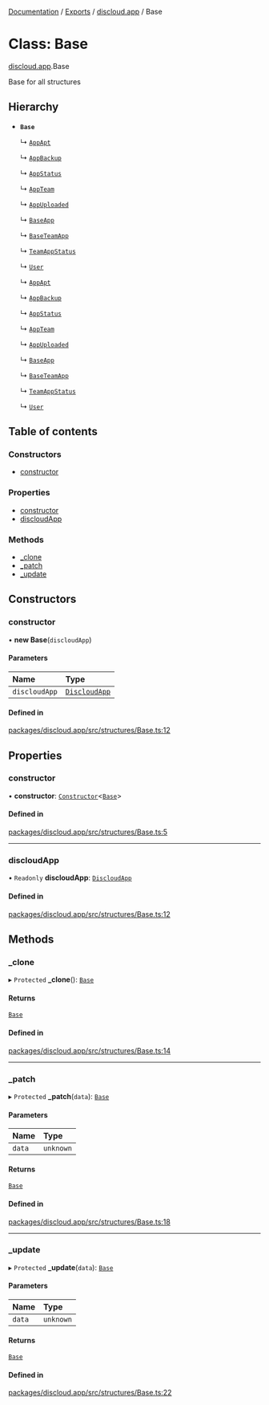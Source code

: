 [Documentation](../README.md) / [Exports](../modules.md) / [discloud.app](../modules/discloud_app.md) / Base

# Class: Base

[discloud.app](../modules/discloud_app.md).Base

Base for all structures

## Hierarchy

- **`Base`**

  ↳ [`AppApt`](discloud_app.AppApt.md)

  ↳ [`AppBackup`](discloud_app.AppBackup.md)

  ↳ [`AppStatus`](discloud_app.AppStatus.md)

  ↳ [`AppTeam`](discloud_app.AppTeam.md)

  ↳ [`AppUploaded`](discloud_app.AppUploaded.md)

  ↳ [`BaseApp`](discloud_app.BaseApp.md)

  ↳ [`BaseTeamApp`](discloud_app.BaseTeamApp.md)

  ↳ [`TeamAppStatus`](discloud_app.TeamAppStatus.md)

  ↳ [`User`](discloud_app.User.md)

  ↳ [`AppApt`](discloud_app.AppApt.md)

  ↳ [`AppBackup`](discloud_app.AppBackup.md)

  ↳ [`AppStatus`](discloud_app.AppStatus.md)

  ↳ [`AppTeam`](discloud_app.AppTeam.md)

  ↳ [`AppUploaded`](discloud_app.AppUploaded.md)

  ↳ [`BaseApp`](discloud_app.BaseApp.md)

  ↳ [`BaseTeamApp`](discloud_app.BaseTeamApp.md)

  ↳ [`TeamAppStatus`](discloud_app.TeamAppStatus.md)

  ↳ [`User`](discloud_app.User.md)

## Table of contents

### Constructors

- [constructor](discloud_app.Base.md#constructor)

### Properties

- [constructor](discloud_app.Base.md#constructor-1)
- [discloudApp](discloud_app.Base.md#discloudapp)

### Methods

- [\_clone](discloud_app.Base.md#_clone)
- [\_patch](discloud_app.Base.md#_patch)
- [\_update](discloud_app.Base.md#_update)

## Constructors

### constructor

• **new Base**(`discloudApp`)

#### Parameters

| Name | Type |
| :------ | :------ |
| `discloudApp` | [`DiscloudApp`](discloud_app.DiscloudApp.md) |

#### Defined in

[packages/discloud.app/src/structures/Base.ts:12](https://github.com/discloud/discloud.app/blob/9141dfb/packages/discloud.app/src/structures/Base.ts#L12)

## Properties

### constructor

• **constructor**: [`Constructor`](../modules/discloud_app.md#constructor)<[`Base`](discloud_app.Base.md)\>

#### Defined in

[packages/discloud.app/src/structures/Base.ts:5](https://github.com/discloud/discloud.app/blob/9141dfb/packages/discloud.app/src/structures/Base.ts#L5)

___

### discloudApp

• `Readonly` **discloudApp**: [`DiscloudApp`](discloud_app.DiscloudApp.md)

#### Defined in

[packages/discloud.app/src/structures/Base.ts:12](https://github.com/discloud/discloud.app/blob/9141dfb/packages/discloud.app/src/structures/Base.ts#L12)

## Methods

### \_clone

▸ `Protected` **_clone**(): [`Base`](discloud_app.Base.md)

#### Returns

[`Base`](discloud_app.Base.md)

#### Defined in

[packages/discloud.app/src/structures/Base.ts:14](https://github.com/discloud/discloud.app/blob/9141dfb/packages/discloud.app/src/structures/Base.ts#L14)

___

### \_patch

▸ `Protected` **_patch**(`data`): [`Base`](discloud_app.Base.md)

#### Parameters

| Name | Type |
| :------ | :------ |
| `data` | `unknown` |

#### Returns

[`Base`](discloud_app.Base.md)

#### Defined in

[packages/discloud.app/src/structures/Base.ts:18](https://github.com/discloud/discloud.app/blob/9141dfb/packages/discloud.app/src/structures/Base.ts#L18)

___

### \_update

▸ `Protected` **_update**(`data`): [`Base`](discloud_app.Base.md)

#### Parameters

| Name | Type |
| :------ | :------ |
| `data` | `unknown` |

#### Returns

[`Base`](discloud_app.Base.md)

#### Defined in

[packages/discloud.app/src/structures/Base.ts:22](https://github.com/discloud/discloud.app/blob/9141dfb/packages/discloud.app/src/structures/Base.ts#L22)
